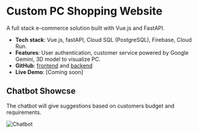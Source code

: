 
# Custom PC Shopping Website

A full stack e-commerce solution built with Vue.js and FastAPI.

- **Tech stack**: Vue.js, fastAPI, Cloud SQL (PostgreSQL), Firebase, Cloud Run.
- **Features**: User authentication, customer service powered by Google Gemini, 3D model to visualize PC.
- **GitHub**: [frontend](https://github.com/Wongty27/moonarch_frontend) and [backend](https://github.com/Wongty27/moonarch_api)
- **Live Demo**: [Coming soon]

## Chatbot Showcse

The chatbot will give suggestions based on customers budget and requirements.

![Chatbot](/custom.png)
